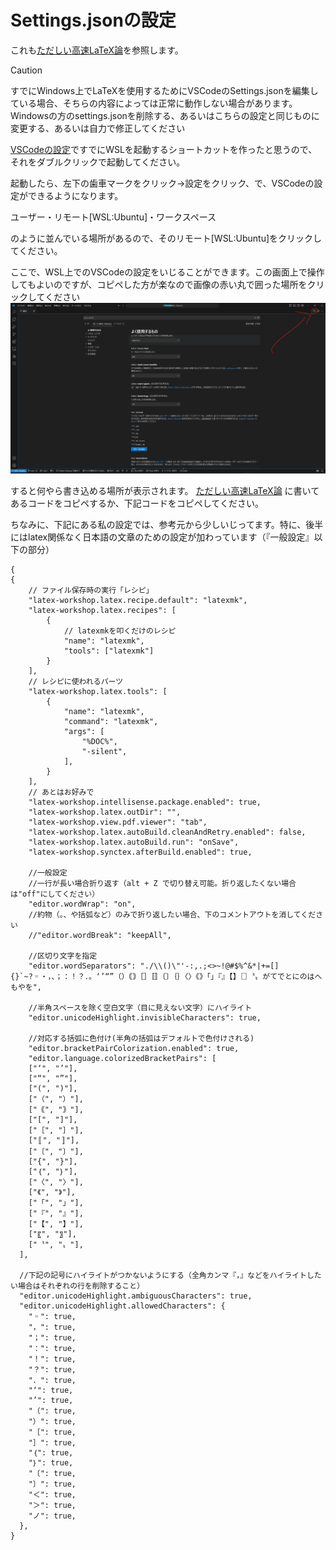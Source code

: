 # Settings.jsonの設定
これも[ただしい高速LaTeX論](https://qiita.com/JyJyJcr/items/69769c88eea9d0dae152#latex-workshop%E3%81%AE%E8%A8%AD%E5%AE%9A)を参照します。

>[!CAUTION]
>すでにWindows上でLaTeXを使用するためにVSCodeのSettings.jsonを編集している場合、そちらの内容によっては正常に動作しない場合があります。
>Windowsの方のsettings.jsonを削除する、あるいはこちらの設定と同じものに変更する、あるいは自力で修正してください


[VSCodeの設定](VSCode.md)ですでにWSLを起動するショートカットを作ったと思うので、それをダブルクリックで起動してください。

起動したら、左下の歯車マークをクリック→設定をクリック、で、VSCodeの設定ができるようになります。

ユーザー・リモート[WSL:Ubuntu]・ワークスペース

のように並んでいる場所があるので、そのリモート[WSL:Ubuntu]をクリックしてください。

ここで、WSL上でのVSCodeの設定をいじることができます。この画面上で操作してもよいのですが、コピペした方が楽なので画像の赤い丸で囲った場所をクリックしてください
![settings.jsonを開く](settings.png)

すると何やら書き込める場所が表示されます。
[ただしい高速LaTeX論](https://qiita.com/JyJyJcr/items/69769c88eea9d0dae152#latex-workshop%E3%81%AE%E8%A8%AD%E5%AE%9A)
に書いてあるコードをコピペするか、下記コードをコピペしてください。

ちなみに、下記にある私の設定では、参考元から少しいじってます。特に、後半にはlatex関係なく日本語の文章のための設定が加わっています（『一般設定』以下の部分）
```
{
{
    // ファイル保存時の実行「レシピ」
    "latex-workshop.latex.recipe.default": "latexmk",
    "latex-workshop.latex.recipes": [
        {
            // latexmkを叩くだけのレシピ
            "name": "latexmk",
            "tools": ["latexmk"]
        }
    ],
    // レシピに使われるパーツ
    "latex-workshop.latex.tools": [
        {
            "name": "latexmk",
            "command": "latexmk",
            "args": [
                "%DOC%",
                "-silent",
            ],
        }
    ],
    // あとはお好みで
    "latex-workshop.intellisense.package.enabled": true,
    "latex-workshop.latex.outDir": "",
    "latex-workshop.view.pdf.viewer": "tab",
    "latex-workshop.latex.autoBuild.cleanAndRetry.enabled": false,
    "latex-workshop.latex.autoBuild.run": "onSave",
    "latex-workshop.synctex.afterBuild.enabled": true,

    //一般設定
    //一行が長い場合折り返す（alt + Z で切り替え可能。折り返したくない場合は"off"にしてください）
    "editor.wordWrap": "on",
    //約物（。、や括弧など）のみで折り返したい場合、下のコメントアウトを消してください
    //"editor.wordBreak": "keepAll",
    
    //区切り文字を指定
    "editor.wordSeparators": "./\\()\"'-:,.;<>~!@#$%^&*|+=[]{}`~?゠・，、；：！？．。‘’“”（）｟｠［］〚〛〔〕｛｝〈〉《》「」『』【】〖〗〝〟がてでとにのはへもやを",

    //半角スペースを除く空白文字（目に見えない文字）にハイライト
    "editor.unicodeHighlight.invisibleCharacters": true,

    //対応する括弧に色付け(半角の括弧はデフォルトで色付けされる)
    "editor.bracketPairColorization.enabled": true,
    "editor.language.colorizedBracketPairs": [
    ["‘", "’"],
    ["“", "”"],
    ["(", ")"],
    ["（", "）"],
    ["｟", "｠"],
    ["[", "]"],
    ["［", "］"],
    ["〚", "〛"],
    ["〔", "〕"],
    ["{", "}"],
    ["｛", "｝"],
    ["〈", "〉"],
    ["《", "》"],
    ["「", "」"],
    ["『", "』"],
    ["【", "】"],
    ["〖", "〗"],
    ["〝", "〟"],
  ],

  //下記の記号にハイライトがつかないようにする（全角カンマ『，』などをハイライトしたい場合はそれぞれの行を削除すること）
  "editor.unicodeHighlight.ambiguousCharacters": true,
  "editor.unicodeHighlight.allowedCharacters": {
    "゠": true,
    "，": true,
    "；": true,
    "：": true,
    "！": true,
    "？": true,
    "．": true,
    "‘": true,
    "’": true,
    "（": true,
    "）": true,
    "［": true,
    "］": true,
    "｛": true,
    "｝": true,
    "〔": true,
    "〕": true,
    "＜": true,
    "＞": true,
    "ノ": true,
  },
}
```
